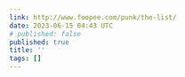 ```yaml
---
link: http://www.foopee.com/punk/the-list/
date: 2023-06-15 04:43 UTC
# published: false
published: true
title: ''
tags: []
---
```



